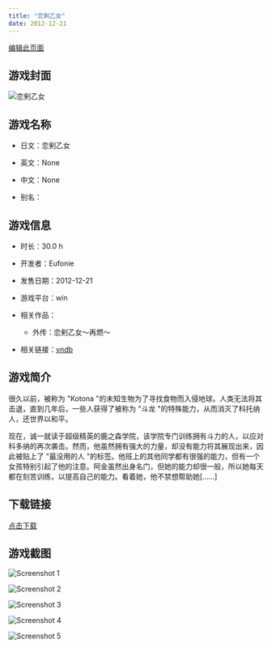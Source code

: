 ```yaml
---
title: "恋剣乙女"
date: 2012-12-21
---
```

[编辑此页面](https://github.com/ACG-3/ADV3-source/blob/main/source/_posts/games/%E6%81%8B%E5%89%A3%E4%B9%99%E5%A5%B3.md)

## 游戏封面

![恋剣乙女](https%3A//pan.timero.xyz/onedrive/img_lib_001/%E6%81%8B%E5%89%A3%E4%B9%99%E5%A5%B3_cover.avif)


## 游戏名称

- 日文：恋剣乙女
- 英文：None
- 中文：None

- 别名：


## 游戏信息

- 时长：30.0 h
- 开发者：Eufonie
- 发售日期：2012-12-21
- 游戏平台：win
- 相关作品：
   - 外传：恋剣乙女～再燃～

- 相关链接：[vndb](https://vndb.org/v10608)


## 游戏简介

很久以前，被称为 "Kotona "的未知生物为了寻找食物而入侵地球。人类无法将其击退，直到几年后，一些人获得了被称为 "斗龙 "的特殊能力，从而消灭了科托纳人，还世界以和平。

现在，诚一就读于超级精英的鹿之森学院，该学院专门训练拥有斗力的人，以应对科多纳的再次袭击。然而，他虽然拥有强大的力量，却没有能力将其展现出来，因此被贴上了 "最没用的人 "的标签。他班上的其他同学都有很强的能力，但有一个女孩特别引起了他的注意。阿金虽然出身名门，但她的能力却很一般，所以她每天都在刻苦训练，以提高自己的能力。看着她，他不禁想帮助她[......]




## 下载链接

[点击下载](https://pan.timero.xyz/onedrive/adv_lib_001/%E6%81%8B%E5%89%A3%E4%B9%99%E5%A5%B3)


## 游戏截图


![Screenshot 1](https%3A//pan.timero.xyz/onedrive/img_lib_001/%E6%81%8B%E5%89%A3%E4%B9%99%E5%A5%B3_Screenshot_1.avif)

![Screenshot 2](https%3A//pan.timero.xyz/onedrive/img_lib_001/%E6%81%8B%E5%89%A3%E4%B9%99%E5%A5%B3_Screenshot_2.avif)

![Screenshot 3](https%3A//pan.timero.xyz/onedrive/img_lib_001/%E6%81%8B%E5%89%A3%E4%B9%99%E5%A5%B3_Screenshot_3.avif)

![Screenshot 4](https%3A//pan.timero.xyz/onedrive/img_lib_001/%E6%81%8B%E5%89%A3%E4%B9%99%E5%A5%B3_Screenshot_4.avif)

![Screenshot 5](https%3A//pan.timero.xyz/onedrive/img_lib_001/%E6%81%8B%E5%89%A3%E4%B9%99%E5%A5%B3_Screenshot_5.avif)

